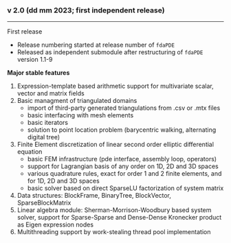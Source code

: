 ### v 2.0 (dd mm 2023; first independent release)
---
First release
* Release numbering started at release number of `fdaPDE`
* Released as independent submodule after restructuring of `fdaPDE` version 1.1-9

**Major stable features**

1. Expression-template based arithmetic support for multivariate scalar, vector and matrix fields
2. Basic managment of triangulated domains 
    * import of third-party generated triangulations from .csv or .mtx files
	* basic interfacing with mesh elements
	* basic iterators
	* solution to point location problem (barycentric walking, alternating digital tree)
3. Finite Element discretization of linear second order elliptic differential equation
    * basic FEM infrastructure (pde interface, assembly loop, operators)
    * support for Lagrangian basis of any order on 1D, 2D and 3D spaces
	* various quadrature rules, exact for order 1 and 2 finite elements, and for 1D, 2D and 3D spaces
	* basic solver based on direct SparseLU factorization of system matrix
4. Data structures: BlockFrame, BinaryTree, BlockVector, SparseBlockMatrix
5. Linear algebra module: Sherman-Morrison-Woodbury based system solver, support for Sparse-Sparse and Dense-Dense Kronecker product as Eigen expression nodes
6. Multithreading support by work-stealing thread pool implementation
